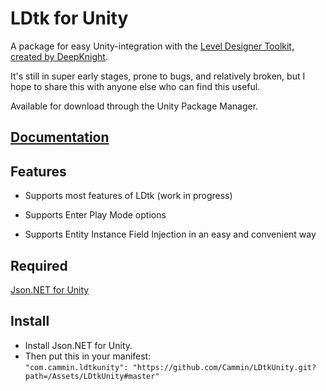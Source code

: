 # LDtk for Unity
A package for easy Unity-integration with the [Level Designer Toolkit, created by DeepKnight](https://github.com/deepnight/ldtk).

It's still in super early stages, prone to bugs, and relatively broken, but I hope to share this with anyone else who can find this useful.

Available for download through the Unity Package Manager.

## [Documentation](https://github.com/Cammin/LDtkUnity/blob/master/DOCUMENTATION.md)

## Features

- Supports most features of LDtk (work in progress)

- Supports Enter Play Mode options

- Supports Entity Instance Field Injection in an easy and convenient way


## Required

[Json.NET for Unity](https://github.com/jilleJr/Newtonsoft.Json-for-Unity)

## Install

- Install Json.NET for Unity.
- Then put this in your manifest:  
 ```"com.cammin.ldtkunity": "https://github.com/Cammin/LDtkUnity.git?path=/Assets/LDtkUnity#master"```
